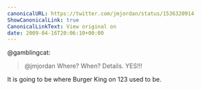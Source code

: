 ```yaml
---
canonicalURL: https://twitter.com/jmjordan/status/1536320914
ShowCanonicalLink: true
CanonicalLinkText: View original on
date: 2009-04-16T20:06:10+00:00
---
```

@gamblingcat:

> @jmjordan Where? When? Details. YES!!!

It is going to be where Burger King on 123 used to be.